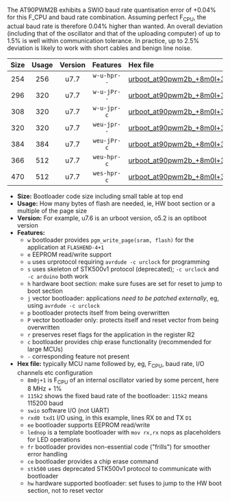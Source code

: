 The AT90PWM2B exhibits a SWIO baud rate quantisation error of +0.04% for this F_CPU and baud rate combination. Assuming perfect F<sub>CPU</sub>, the actual baud rate is therefore 0.04% higher than wanted. An overall deviation (including that of the oscillator and that of the uploading computer) of up to 1.5% is well within communication tolerance. In practice, up to 2.5% deviation is likely to work with short cables and benign line noise.

|Size|Usage|Version|Features|Hex file|
|:-:|:-:|:-:|:-:|:--|
|254|256|u7.7|`w-u-hpr--`|[urboot_at90pwm2b_+8m0l+3_++28k8_swio_rxd4_txd3_hw.hex](https://raw.githubusercontent.com/stefanrueger/urboot.hex/main/mcus/at90pwm2b/internal_oscillator/fcpu_+8m0l+3/br_++28k8/urboot_at90pwm2b_+8m0l+3_++28k8_swio_rxd4_txd3_hw.hex)|
|296|320|u7.7|`w-u-jPr--`|[urboot_at90pwm2b_+8m0l+3_++28k8_swio_rxd4_txd3_lednop_fr.hex](https://raw.githubusercontent.com/stefanrueger/urboot.hex/main/mcus/at90pwm2b/internal_oscillator/fcpu_+8m0l+3/br_++28k8/urboot_at90pwm2b_+8m0l+3_++28k8_swio_rxd4_txd3_lednop_fr.hex)|
|308|320|u7.7|`w-u-jpr-c`|[urboot_at90pwm2b_+8m0l+3_++28k8_swio_rxd4_txd3_lednop_fr_ce.hex](https://raw.githubusercontent.com/stefanrueger/urboot.hex/main/mcus/at90pwm2b/internal_oscillator/fcpu_+8m0l+3/br_++28k8/urboot_at90pwm2b_+8m0l+3_++28k8_swio_rxd4_txd3_lednop_fr_ce.hex)|
|320|320|u7.7|`weu-jpr--`|[urboot_at90pwm2b_+8m0l+3_++28k8_swio_rxd4_txd3_ee.hex](https://raw.githubusercontent.com/stefanrueger/urboot.hex/main/mcus/at90pwm2b/internal_oscillator/fcpu_+8m0l+3/br_++28k8/urboot_at90pwm2b_+8m0l+3_++28k8_swio_rxd4_txd3_ee.hex)|
|384|384|u7.7|`weu-jPr-c`|[urboot_at90pwm2b_+8m0l+3_++28k8_swio_rxd4_txd3_ee_lednop_fr_ce.hex](https://raw.githubusercontent.com/stefanrueger/urboot.hex/main/mcus/at90pwm2b/internal_oscillator/fcpu_+8m0l+3/br_++28k8/urboot_at90pwm2b_+8m0l+3_++28k8_swio_rxd4_txd3_ee_lednop_fr_ce.hex)|
|366|512|u7.7|`weu-hpr-c`|[urboot_at90pwm2b_+8m0l+3_++28k8_swio_rxd4_txd3_ee_lednop_fr_ce_hw.hex](https://raw.githubusercontent.com/stefanrueger/urboot.hex/main/mcus/at90pwm2b/internal_oscillator/fcpu_+8m0l+3/br_++28k8/urboot_at90pwm2b_+8m0l+3_++28k8_swio_rxd4_txd3_ee_lednop_fr_ce_hw.hex)|
|470|512|u7.7|`wes-hpr-c`|[urboot_at90pwm2b_+8m0l+3_++28k8_swio_rxd4_txd3_ee_lednop_fr_ce_stk500_hw.hex](https://raw.githubusercontent.com/stefanrueger/urboot.hex/main/mcus/at90pwm2b/internal_oscillator/fcpu_+8m0l+3/br_++28k8/urboot_at90pwm2b_+8m0l+3_++28k8_swio_rxd4_txd3_ee_lednop_fr_ce_stk500_hw.hex)|

- **Size:** Bootloader code size including small table at top end
- **Usage:** How many bytes of flash are needed, ie, HW boot section or a multiple of the page size
- **Version:** For example, u7.6 is an urboot version, o5.2 is an optiboot version
- **Features:**
  + `w` bootloader provides `pgm_write_page(sram, flash)` for the application at `FLASHEND-4+1`
  + `e` EEPROM read/write support
  + `u` uses urprotocol requiring `avrdude -c urclock` for programming
  + `s` uses skeleton of STK500v1 protocol (deprecated); `-c urclock` and `-c arduino` both work
  + `h` hardware boot section: make sure fuses are set for reset to jump to boot section
  + `j` vector bootloader: applications *need to be patched externally*, eg, using `avrdude -c urclock`
  + `p` bootloader protects itself from being overwritten
  + `P` vector bootloader only: protects itself and reset vector from being overwritten
  + `r` preserves reset flags for the application in the register R2
  + `c` bootloader provides chip erase functionality (recommended for large MCUs)
  + `-` corresponding feature not present
- **Hex file:** typically MCU name followed by, eg, F<sub>CPU</sub>, baud rate, I/O channels etc configuration
  + `8m0j+1` is F<sub>CPU</sub> of an internal oscillator varied by some percent, here 8 MHz + 1%
  + `115k2` shows the fixed baud rate of the bootloader: `115k2` means 115200 baud
  + `swio` software I/O (not UART)
  + `rxd0 txd1` I/O using, in this example, lines RX `D0` and TX `D1`
  + `ee` bootloader supports EEPROM read/write
  + `lednop` is a template bootloader with `mov rx,rx` nops as placeholders for LED operations
  + `fr` bootloader provides non-essential code ("frills") for smoother error handling
  + `ce` bootloader provides a chip erase command
  + `stk500` uses deprecated STK500v1 protocol to communicate with bootloader
  + `hw` hardware supported bootloader: set fuses to jump to the HW boot section, not to reset vector

